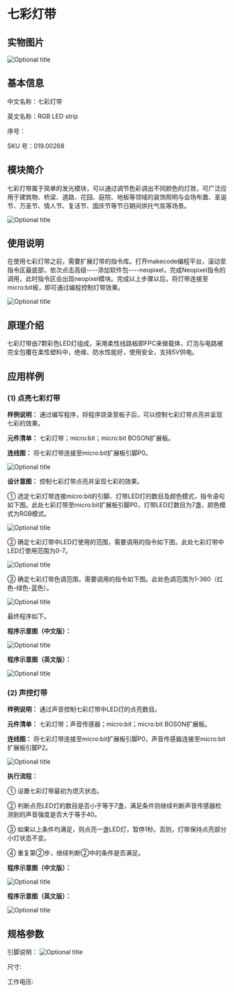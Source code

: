 # 七彩灯带

## 实物图片

![Optional title](.gitbook/assets/boson-qi-cai-deng-dai-shi-wu-tu.jpg)

## 基本信息

中文名称：七彩灯带

英文名称：RGB LED strip

序号：

SKU 号：019.00268

## 模块简介

七彩灯带属于简单的发光模块，可以通过调节色彩调出不同颜色的灯效，可广泛应用于建筑物、桥梁、道路、花园、庭院、地板等领域的装饰照明与会场布置、圣诞节、万圣节、情人节、复活节、国庆节等节日期间烘托气氛等场景。

![Optional title](.gitbook/assets/boson-qi-cai-deng-dai-shi-li.png)

## 使用说明

在使用七彩灯带之前，需要扩展灯带的指令库。打开makecode编程平台，滚动至指令区最底部，依次点击高级----添加软件包----neopixel，完成Neopixel指令的调用，此时指令区会出现neopixel模块。完成以上步骤以后，将灯带连接至micro:bit板，即可通过编程控制灯带效果。

![Optional title](.gitbook/assets/boson-qi-cai-deng-dai-shi-yong-shuo-ming.png)

## 原理介绍

七彩灯带由7颗彩色LED灯组成，采用柔性线路板即FPC来做载体，灯泡与电路被完全包覆在柔性塑料中，绝缘、防水性能好，使用安全，支持5V供电。

## 应用样例

### **\(1\) 点亮七彩灯带**

**样例说明：** 通过编写程序，将程序烧录至板子后，可以控制七彩灯带点亮并呈现七彩的效果。

**元件清单：** 七彩灯带；micro:bit；micro:bit BOSON扩展板。

**连线图：** 将七彩灯带连接至micro:bit扩展板引脚P0。

![Optional title](.gitbook/assets/boson-qi-cai-deng-dai-dian-liang-qi-cai-deng-dai-lian-xian-tu.png)

**设计意图：** 控制七彩灯带点亮并呈现七彩的效果。

① 选定七彩灯带连接micro:bit的引脚、灯带LED灯的数目及颜色模式，指令语句如下图。此处七彩灯带至micro:bit扩展板引脚P0，灯带LED灯数目为7盏，颜色模式为RGB模式。

![Optional title](.gitbook/assets/boson-qi-cai-deng-dai-dian-liang-qi-cai-deng-dai-she-ji-yi-tu-1.png)

② 确定七彩灯带中LED灯使用的范围，需要调用的指令如下图。此处七彩灯带中LED灯使用范围为0-7。

![Optional title](.gitbook/assets/boson-qi-cai-deng-dai-dian-liang-qi-cai-deng-dai-she-ji-yi-tu-2.png)

③ 确定七彩灯带色调范围，需要调用的指令如下图。此处色调范围为1-360（红色-绿色-蓝色）。

![Optional title](.gitbook/assets/boson-qi-cai-deng-dai-dian-liang-qi-cai-deng-dai-she-ji-yi-tu-3.png)

最终程序如下。

**程序示意图（中文版）：**

![Optional title](.gitbook/assets/boson-qi-cai-deng-dai-dian-liang-qi-cai-deng-dai-cheng-xu-shi-yi-tu-zhong-wen-ban.png)

**程序示意图（英文版）：**

![Optional title](.gitbook/assets/boson-qi-cai-deng-dai-dian-liang-qi-cai-deng-dai-cheng-xu-shi-yi-tu-ying-wen-ban.png)

### **\(2\) 声控灯带**

**样例说明：** 通过声音控制七彩灯带中LED灯的点亮数目。

**元件清单：** 七彩灯带；声音传感器；micro:bit；micro:bit BOSON扩展板。

**连线图：** 将七彩灯带连接至micro:bit扩展板引脚P0，声音传感器连接至micro:bit扩展板引脚P2。

![Optional title](.gitbook/assets/boson-qi-cai-deng-dai-sheng-kong-deng-dai-lian-xian-tu.png)

**执行流程：**

① 设置七彩灯带最初为熄灭状态。

② 判断点亮LED灯的数目是否小于等于7盏，满足条件则继续判断声音传感器检测到的声音强度是否大于等于40。

③ 如果以上条件均满足，则点亮一盏LED灯，暂停1秒。否则，灯带保持点亮部分小灯状态不变。

④ 重复第②步，继续判断②中的条件是否满足。

**程序示意图（中文版）：**

![Optional title](.gitbook/assets/boson-qi-cai-deng-dai-sheng-kong-deng-dai-cheng-xu-shi-yi-tu-zhong-wen-ban.png)

**程序示意图（英文版）：**

![Optional title](.gitbook/assets/boson-qi-cai-deng-dai-sheng-kong-deng-dai-cheng-xu-shi-yi-tu-ying-wen-ban.png)

## 规格参数

引脚说明： ![Optional title](.gitbook/assets/boson-qi-cai-deng-dai-yin-jiao-shuo-ming.png)

尺寸:

工作电压:


